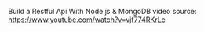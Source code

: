 Build a Restful Api With Node.js & MongoDB 
video source: https://www.youtube.com/watch?v=vjf774RKrLc

